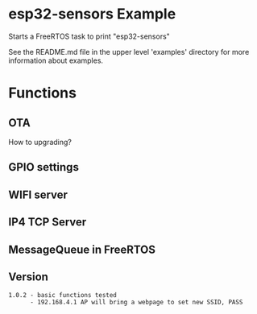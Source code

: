 # esp32-sensors Example

Starts a FreeRTOS task to print "esp32-sensors"

See the README.md file in the upper level 'examples' directory for more information about examples.


# Functions
## OTA
How to upgrading?


## GPIO settings


## WIFI server

## IP4 TCP Server

## MessageQueue in FreeRTOS

## Version

```
1.0.2 - basic functions tested
      - 192.168.4.1 AP will bring a webpage to set new SSID, PASS

```


